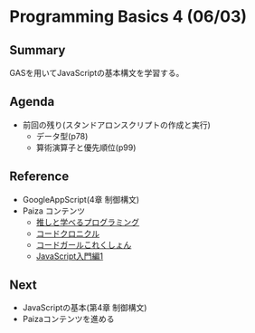 # Programming Basics 4 (06/03)

## Summary

GASを用いてJavaScriptの基本構文を学習する。

## Agenda

- 前回の残り(スタンドアロンスクリプトの作成と実行)
  - データ型(p78)
  - 算術演算子と優先順位(p99)

## Reference

- GoogleAppScript(4章 制御構文)
- Paiza コンテンツ
  - [推しと学べるプログラミング](https://paiza.jp/oshipro/)
  - [コードクロニクル](https://paiza.jp/codechronicle)
  - [コードガールこれくしょん](https://paiza.jp/cgc)
  - [JavaScript入門編1](https://paiza.jp/works/js/primer/beginner-js1)

## Next

- JavaScriptの基本(第4章 制御構文)
- Paizaコンテンツを進める
